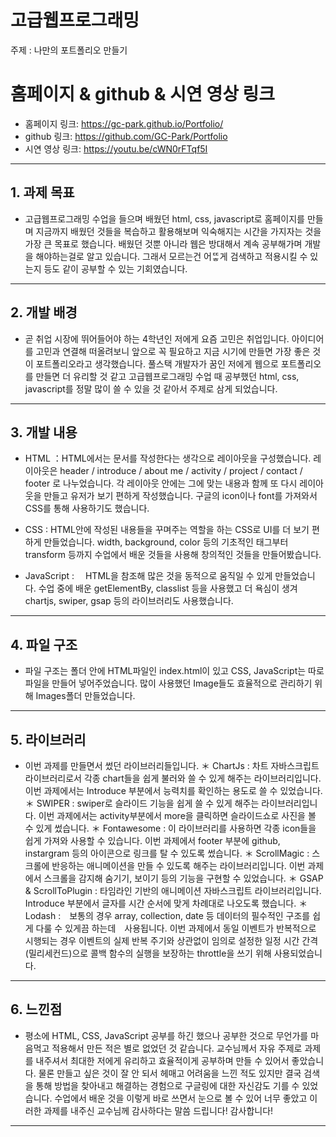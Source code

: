 # 고급웹프로그래밍

주제 : 나만의 포트폴리오 만들기

# 홈페이지 & github & 시연 영상 링크

* 홈페이지 링크: <https://gc-park.github.io/Portfolio/>
* github 링크: <https://github.com/GC-Park/Portfolio>
* 시연 영상 링크: <https://youtu.be/cWN0rFTqf5I>

---

## 1. 과제 목표

-   고급웹프로그래밍 수업을 들으며 배웠던 html, css, javascript로 홈페이지를 만들며 지금까지 배웠던 것들을 복습하고 활용해보며 익숙해지는 시간을 가지자는 것을 가장 큰 목표로 했습니다. 배웠던 것뿐 아니라 웹은 방대해서 계속 공부해가며 개발을 해야하는걸로 알고 있습니다. 그래서 모르는건 어ᄄᅠᇂ게 검색하고 적용시킬 수 있는지 등도 같이 공부할 수 있는 기회였습니다.

---

## 2. 개발 배경

-   곧 취업 시장에 뛰어들어야 하는 4학년인 저에게 요즘 고민은 취업입니다. 아이디어를 고민과 연결해 떠올려보니 앞으로 꼭 필요하고 지금 시기에 만들면 가장 좋은 것이 포트폴리오라고 생각했습니다. 풀스택 개발자가 꿈인 저에게 웹으로 포트폴리오를 만들면 더 유리할 것 같고 고급웹프로그래밍 수업 때 공부했던 html, css, javascript를 정말 많이 쓸 수 있을 것 같아서 주제로 삼게 되었습니다.

---

## 3. 개발 내용

-   HTML ：HTML에서는 문서를 작성한다는 생각으로 레이아웃을 구성했습니다. 레이아웃은 header / introduce / about me / activity / project / contact / footer 로 나누었습니다. 각 레이아웃 안에는 그에 맞는 내용과 함께 또 다시 레이아웃을 만들고 유저가 보기 편하게 작성했습니다. 구글의 icon이나 font를 가져와서 CSS를 통해 사용하기도 했습니다.

- CSS : HTML안에 작성된 내용들을 꾸며주는 역할을 하는 CSS로 UI를 더 보기 편하게 만들었습니다. width, background, color 등의 기초적인 태그부터 transform 등까지 수업에서 배운 것들을 사용해 창의적인 것들을 만들어봤습니다.

- JavaScript :　 HTML을 참조해 많은 것을 동적으로 움직일 수 있게 만들었습니다. 수업 중에 배운 getElementBy, classlist 등을 사용했고 더 욕심이 생겨 chartjs, swiper, gsap 등의 라이브러리도 사용했습니다.

---

## 4. 파일 구조

-   파일 구조는 폴더 안에 HTML파일인 index.html이 있고 CSS, JavaScript는 따로 파일을 만들어 넣어주었습니다. 많이 사용했던 Image들도 효율적으로 관리하기 위해 Images폴더 만들었습니다.

---

## 5. 라이브러리

-   이번 과제를 만들면서 썼던 라이브러리들입니다.
 ＊ ChartJs : 차트 자바스크립트 라이브러리로서 각종 chart들을 쉽게 불러와 쓸 수 있게 해주는 라이브러리입니다. 이번 과제에서는 Introduce 부분에서 능력치를 확인하는 용도로 쓸 수 있었습니다.
 ＊ SWIPER : swiper로 슬라이드 기능을 쉽게 쓸 수 있게 해주는 라이브러리입니다. 이번 과제에서는 activity부분에서 more을 클릭하면 슬라이드쇼로 사진을 볼 수 있게 썼습니다.
 ＊ Fontawesome : 이 라이브러리를 사용하면 각종 icon들을 쉽게 가져와 사용할 수 있습니다. 이번 과제에서 footer 부분에 github, instargram 등의 아이콘으로 링크를 탈 수 있도록 썼습니다.
 ＊ ScrollMagic : 스크롤에 반응하는 애니메이션을 만들 수 있도록 해주는 라이브러리입니다. 이번 과제에서 스크롤을 감지해 숨기기, 보이기 등의 기능을 구현할 수 있었습니다.
 ＊ GSAP & ScrollToPlugin : 타임라인 기반의 애니메이션 자바스크립트 라이브러리입니다. Introduce 부분에서 글자를 시간 순서에 맞게 차례대로 나오도록 했습니다.
 ＊ Lodash :　보통의 경우 array, collection, date 등 데이터의 필수적인 구조를 쉽게 다룰 수 있게끔 하는데　사용됩니다. 이번 과제에서 동일 이벤트가 반복적으로 시행되는 경우 이벤트의 실제 반복 주기와 상관없이 임의로 설정한 일정 시간 간격(밀리세컨드)으로 콜백 함수의 실행을 보장하는 throttle을 쓰기 위해 사용되었습니다.

---

## 6. 느낀점

-   평소에 HTML, CSS, JavaScript 공부를 하긴 했으나 공부한 것으로 무언가를 마음먹고 적용해서 만든 적은 별로 없었던 것 같습니다. 교수님께서 자유 주제로 과제를 내주셔서 최대한 저에게 유리하고 효율적이게 공부하며 만들 수 있어서 좋았습니다. 물론 만들고 싶은 것이 잘 안 되서 헤매고 어려움을 느낀 적도 있지만 결국 검색을 통해 방법을 찾아내고 해결하는 경험으로 구글링에 대한 자신감도 기를 수 있었습니다. 수업에서 배운 것을 이렇게 바로 쓰면서 눈으로 볼 수 있어 너무 좋았고 이러한 과제를 내주신 교수님께 감사하다는 말씀 드립니다! 감사합니다!

---
